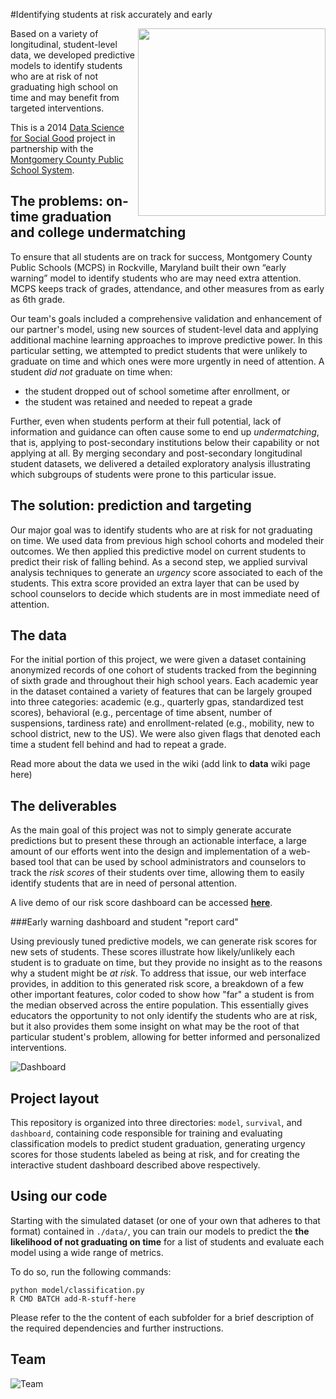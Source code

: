 #Identifying students at risk accurately and early

<a href="http://www.montgomeryschoolsmd.org/"><img src="http://dssg.uchicago.edu/img/partners/mcps.png" width="300" align="right"></a>

Based on a variety of longitudinal, student-level data, we developed predictive models to identify students who are at risk of not graduating high school on time and may benefit from targeted interventions.

This is a 2014 [Data Science for Social Good](http://www.dssg.io) project in partnership with the [Montgomery County Public School System](http://www.montgomeryschoolsmd.org/).

## The problems: on-time graduation and college undermatching

To ensure that all students are on track for success, Montgomery County Public Schools (MCPS) in Rockville, Maryland built their own “early warning” model to identify students who are may need extra attention.  MCPS keeps track of grades, attendance, and other measures from as early as 6th grade.

Our team's goals included a comprehensive validation and enhancement of our partner's model, using new sources of student-level data and applying additional machine learning approaches to improve predictive power. In this particular setting, we attempted to predict students that were unlikely to graduate on time and which ones were more urgently in need of attention. A student _did not_ graduate on time when:
* the student dropped out of school sometime after enrollment, or
* the student was retained and needed to repeat a grade

Further, even when students perform at their full potential, lack of information and guidance can often cause some to end up _undermatching_, that is, applying to post-secondary institutions below their capability or not applying at all. By merging secondary and post-secondary longitudinal student datasets, we delivered a detailed exploratory analysis illustrating which subgroups of students were prone to this particular issue. 



## The solution: prediction and targeting

Our major goal was to identify students who are at risk for not graduating on time. We used data from previous high school cohorts and modeled their outcomes. We then applied this predictive model on current students to predict their risk of falling behind. As a second step, we applied survival analysis techniques to generate an *urgency* score associated to each of the students. This extra score provided an extra layer that can be used by school counselors to decide which students are in most immediate need of attention.



## The data

For the initial portion of this project, we were given a dataset containing anonymized records of one cohort of students tracked from the beginning of sixth grade and throughout their high school years. Each academic year in the dataset contained a variety of features that can be largely grouped into three categories: academic (e.g., quarterly gpas, standardized test scores), behavioral (e.g., percentage of time absent, number of suspensions, tardiness rate) and enrollment-related (e.g., mobility, new to school district, new to the US). We were also given flags that denoted each time a student fell behind and had to repeat a grade.

Read more about the data we used in the wiki (add link to **data** wiki page here)

## The deliverables

As the main goal of this project was not to simply generate accurate predictions but to present these through an actionable interface, a large amount of our efforts went into the design and implementation of a web-based tool that can be used by school administrators and counselors to track the *risk scores* of their students over time, allowing them to easily identify students that are in need of personal attention. 

A live demo of our risk score dashboard can be accessed [**here**](http://d-miller.shinyapps.io/RiskVizDemo/).

###Early warning dashboard and student "report card"

Using previously tuned predictive models, we can generate risk scores for new sets of students. These scores illustrate how likely/unlikely each student is to graduate on time, but they provide no insight as to the reasons why a student might be *at risk*. To address that issue, our web interface provides, in addition to this generated risk score, a breakdown of a few other important features, color coded to show how "far" a student is from the median observed across the entire population. This essentially gives educators the opportunity to not only identify the students who are at risk, but it also provides them some insight on what may be the root of that particular student's problem, allowing for better informed and personalized interventions. 

![Dashboard](http://i.imgur.com/050QiW1.png)

## Project layout

This repository is organized into three directories: `model`, `survival`, and `dashboard`, containing code responsible for training and evaluating classification models to predict student graduation, generating urgency scores for those students labeled as being at risk, and for creating the interactive student dashboard described above respectively.

## Using our code
Starting with the simulated dataset (or one of your own that adheres to that format) contained in `./data/`, you can train our models to predict the **the likelihood of not graduating on time** for a list of students and evaluate each model using a wide range of metrics.

To do so, run the following commands:

```
python model/classification.py
R CMD BATCH add-R-stuff-here
```

Please refer to the the content of each subfolder for a brief description of the required dependencies and further instructions.


## Team
![Team](http://i.imgur.com/xnpv0u7.png)
